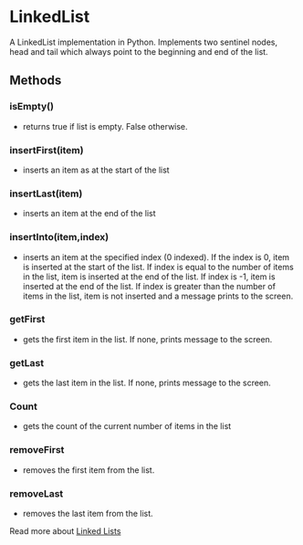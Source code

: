 # LinkedList
A LinkedList implementation in Python. Implements two sentinel nodes, head and tail which always point to the beginning and end of the list.
## Methods

### isEmpty()
* returns true if list is empty. False otherwise.

### insertFirst(item)
* inserts an item as at the start of the list

### insertLast(item)
* inserts an item at the end of the list

### insertInto(item,index)
* inserts an item at the specified index (0 indexed). If the index is 0, item is inserted at the start of the list. If index is equal to the number of items in the list, item is inserted at the end of the list. If index is -1, item is inserted at the end of the list. If index is greater than the number of items in the list, item is not inserted and a message prints to the screen.

### getFirst
* gets the first item in the list. If none, prints message to the screen.

### getLast
* gets the last item in the list. If none, prints message to the screen.

### Count
* gets the count of the current number of items in the list

### removeFirst
* removes the first item from the list.

### removeLast
* removes the last item from the list.

Read more about [Linked Lists](https://en.wikipedia.org/wiki/Linked_list)
